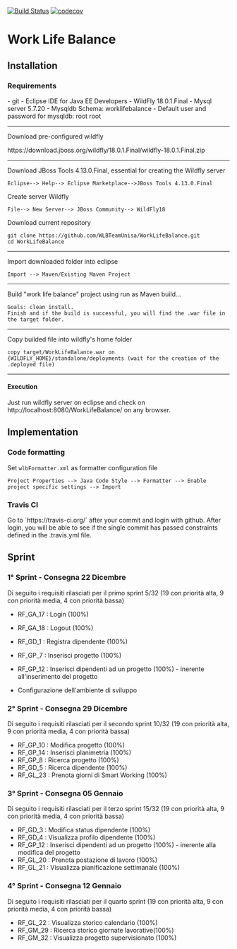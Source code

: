 [![Build Status](https://travis-ci.com/WLBTeamUnisa/WorkLifeBalance.svg?branch=master)](https://travis-ci.com/WLBTeamUnisa/WorkLifeBalance)
 [![codecov](https://codecov.io/gh/WLBTeamUnisa/WorkLifeBalance/branch/master/graphs/badge.svg)](https://codecov.io/gh/WLBTeamUnisa/WorkLifeBalance)

<h1>Work Life Balance </h1> 
<h2>Installation</h2>
<h3>Requirements</h3>
- git
- Eclipse IDE for Java EE Developers
- WildFly 18.0.1.Final
- Mysql server 5.7.20
- Mysqldb Schema: worklifebalance
- Default user and password for mysqldb: root root

------

<p>Download pre-configured wildfly</p>
https://download.jboss.org/wildfly/18.0.1.Final/wildfly-18.0.1.Final.zip

------

Download JBoss Tools 4.13.0.Final, essential for creating the Wildfly server

```
Eclipse--> Help--> Eclipse Marketplace-->JBoss Tools 4.13.0.Final
```

Create server Wildfly

```
File--> New Server--> JBoss Community--> WildFly18
```

Download current repository

```
git clone https://github.com/WLBTeamUnisa/WorkLifeBalance.git
cd WorkLifeBalance
```

------

Import downloaded folder into eclipse

```
Import --> Maven/Existing Maven Project
```

------

Build "work life balance" project using run as Maven build...

```
Goals: clean install.
Finish and if the build is successful, you will find the .war file in the target folder.
```

------

Copy builded file into wildfly's home folder

```
copy target/WorkLifeBalance.war on {WILDFLY_HOME}/standalone/deployments (wait for the creation of the .deployed file)
```

------

<h4>Execution</h4>
Just run wildfly server on eclipse  and check on http://localhost:8080/WorkLifeBalance/  on any browser.


<h2>Implementation</h2>

### Code formatting

Set `wlbFormatter.xml` as formatter configuration file

```
Project Properties --> Java Code Style --> Formatter --> Enable project specific settings --> Import
```

<h3>Travis CI</h3>
Go to `https://travis-ci.org/` after your commit and login with github. After login, you will be able to see if the single commit has passed constraints defined in the .travis.yml file.

<h2>Sprint</h2>
<h3> 1° Sprint - Consegna 22 Dicembre </h3>
Di seguito i requisiti rilasciati per il primo sprint  5/32 (19 con priorità alta, 9 con priorità media, 4 con priorità bassa)

- RF_GA_17 : Login (100%)
- RF_GA_18 : Logout (100%)
- RF_GD_1 : Registra dipendente (100%)
- RF_GP_7 : Inserisci progetto (100%)
- RF_GP_12 : Inserisci dipendenti ad un progetto (100%) - inerente all'inserimento del progetto

- Configurazione dell'ambiente di sviluppo



<h3> 2° Sprint - Consegna 29 Dicembre </h3>
Di seguito i requisiti rilasciati per il secondo sprint  10/32 (19 con priorità alta, 9 con priorità media, 4 con priorità bassa)

- RF_GP_10 : Modifica progetto (100%)
- RF_GP_14 : Inserisci planimetria (100%)
- RF_GP_8 : Ricerca progetto (100%)
- RF_GD_5 : Ricerca dipendente (100%)
- RF_GL_23 : Prenota giorni di Smart Working (100%)

<h3> 3° Sprint - Consegna 05 Gennaio </h3>

Di seguito i requisiti rilasciati per il terzo sprint 15/32 (19 con priorità alta, 9 con priorità media, 4 con priorità bassa)

- RF_GD_3 : Modifica status dipendente (100%)
- RF_GD_4 : Visualizza profilo dipendente (100%)
- RF_GP_12 : Inserisci dipendenti ad un progetto (100%) - inerente alla modifica del progetto 
- RF_GL_20 : Prenota postazione di lavoro (100%)
- RF_GL_21 : Visualizza pianificazione settimanale (100%)

### 4° Sprint - Consegna 12 Gennaio

Di seguito i requisiti rilasciati per il quarto sprint  (19 con priorità alta, 9 con priorità media, 4 con priorità bassa) 

- RF_GL_22 : Visualizza storico calendario (100%)
- RF_GM_29 : Ricerca storico giornate lavorative(100%)
- RF_GM_32 : Visualizza progetto supervisionato (100%)